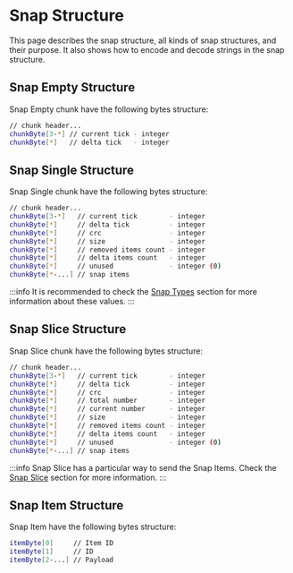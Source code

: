 # Snap Structure

This page describes the snap structure, all kinds of snap structures, and their purpose. It also shows how to encode and decode strings in the snap structure.

## Snap Empty Structure

Snap Empty chunk have the following bytes structure:

```sh
// chunk header...
chunkByte[3-*] // current tick - integer
chunkByte[*]   // delta tick   - integer
```

## Snap Single Structure

Snap Single chunk have the following bytes structure:

```sh
// chunk header...
chunkByte[3-*]   // current tick        - integer
chunkByte[*]     // delta tick          - integer
chunkByte[*]     // crc                 - integer
chunkByte[*]     // size                - integer
chunkByte[*]     // removed items count - integer
chunkByte[*]     // delta items count   - integer
chunkByte[*]     // unused              - integer (0)  
chunkByte[*-...] // snap items
```

:::info
It is recommended to check the [Snap Types](./../packets/default-packets.md#snap-types) section for more information about these values.
:::

## Snap Slice Structure

Snap Slice chunk have the following bytes structure:

```sh
// chunk header...
chunkByte[3-*]   // current tick        - integer
chunkByte[*]     // delta tick          - integer
chunkByte[*]     // crc                 - integer
chunkByte[*]     // total number        - integer
chunkByte[*]     // current number      - integer
chunkByte[*]     // size                - integer
chunkByte[*]     // removed items count - integer
chunkByte[*]     // delta items count   - integer
chunkByte[*]     // unused              - integer (0) 
chunkByte[*-...] // snap items
```

:::info
Snap Slice has a particular way to send the Snap Items. Check the [Snap Slice](./../packets/default-packets.md#snap-slice) section for more information.
:::

## Snap Item Structure

Snap Item have the following bytes structure:

```sh
itemByte[0]     // Item ID
itemByte[1]     // ID
itemByte[2-...] // Payload
```